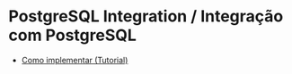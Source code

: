 # PostgreSQL Integration / Integração com PostgreSQL

* [Como implementar (Tutorial)](https://docs.google.com/document/d/1X-DVspXruinCQK5Vxq0pTBVt6BtFHwFTu_7hRFwCF8g/edit?usp=sharing)

